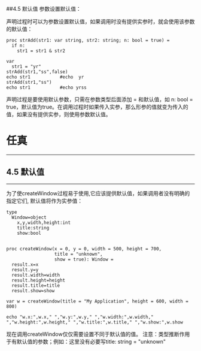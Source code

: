 ##4.5 默认值
参数设置默认值：

声明过程时可以为参数设置默认值，如果调用时没有提供实参时，就会使用该参数的默认值：

    proc strAdd(str1: var string, str2: string; n: bool = true) = 
      if n:
        str1 = str1 & str2
    
    var 
      str1 = "yr"
    strAdd(str1,"ss",false)
    echo str1           #echo  yr
    strAdd(str1,"ss")
    echo str1           #echo yrss
    
声明过程是要使用默认参数，只需在参数类型后面添加 = 和默认值，如    n: bool = true，默认值为true。在调用过程时如果传入实参，那么形参的值就变为传入的值，如果没有提供实参，则使用参数默认值。

# 任真
***
## 4.5  默认值
***
为了使createWindow过程易于使用,它应该提供默认值，如果调用者没有明确的指定它们, 默认值将作为实参值：
```
type
  Window=object
    x,y,width,height:int
    title:string
    show:bool


proc createWindow(x = 0, y = 0, width = 500, height = 700,
                  title = "unknown",
                  show = true): Window =
  result.x=x
  result.y=y
  result.width=width
  result.height=height
  result.title=title
  result.show=show

var w = createWindow(title = "My Application", height = 600, width = 800)

echo "w.x:",w.x," ","w.y:",w.y," ","w.width:",w.width," ","w.height:",w.height," ","w.title:",w.title," ","w.show:",w.show
```
现在调用createWindow仅仅需要设置不同于默认值的值。
注意：类型推断作用于有默认值的参数；例如：这里没有必要写title: string = "unknown"